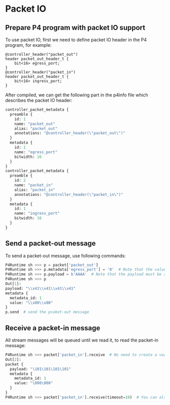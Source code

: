 # Packet IO

## Prepare P4 program with packet IO support

To use packet IO, first we need to define packet IO header in the P4 program, for example:

```p4
@controller_header("packet_out")
header packet_out_header_t {
    bit<16> egress_port;
}
@controller_header("packet_in")
header packet_out_header_t {
    bit<16> ingress_port;
}
```

After compiled, we can get the following part in the p4info file which describes
the packet IO header:

```protobuf
controller_packet_metadata {
  preamble {
    id: 1
    name: "packet_out"
    alias: "packet_out"
    annotations: "@controller_header(\"packet_out\")"
  }
  metadata {
    id: 1
    name: "egress_port"
    bitwidth: 16
  }
}
controller_packet_metadata {
  preamble {
    id: 2
    name: "packet_in"
    alias: "packet_in"
    annotations: "@controller_header(\"packet_in\")"
  }
  metadata {
    id: 1
    name: "ingress_port"
    bitwidth: 16
  }
}
```

## Send a packet-out message

To send a packet-out message, use following commands:

```python
P4Runtime sh >>> p = packet['packet_out']
P4Runtime sh >>> p.metadata['egress_port'] = '0'  # Note that the value must be a string
P4Runtime sh >>> p.payload = b'AAAA'  # Note that the payload must be a byte string
P4Runtime sh >>> p
Out[1]:
payload: "\\x41\\x41\\x41\\x41"
metadata {
  metadata_id: 1
  value: "\\x00\\x00"
}
p.send  # send the pcaket-out message
```

## Receive a packet-in message

All stream messages will be queued until we read it, to read the packet-in message:

```python
P4Runtime sh >>> packet['packet_in'].receive  # No need to create a variable or set any value
Out[2]:
packet {
  payload: "\101\101\101\101"
  metadata {
    metadata_id: 1
    value: "\000\000"
  }
}
P4Runtime sh >>> packet['packet_in'].receive(timeout=10)  # You can also set a timeout in seconds
```
